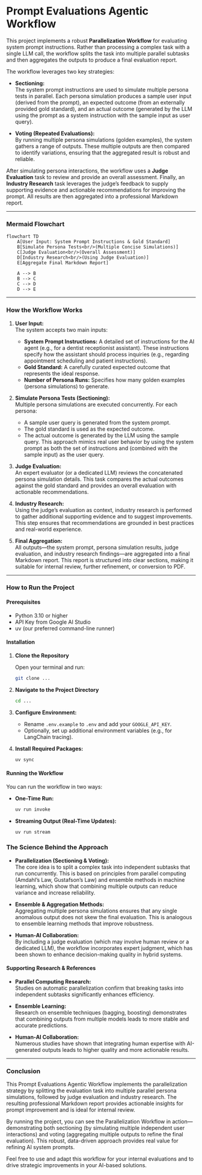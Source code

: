 # Prompt Evaluations Agentic Workflow

This project implements a robust **Parallelization Workflow** for evaluating system prompt instructions. Rather than processing a complex task with a single LLM call, the workflow splits the task into multiple parallel subtasks and then aggregates the outputs to produce a final evaluation report.

The workflow leverages two key strategies:

- **Sectioning:**  
  The system prompt instructions are used to simulate multiple persona tests in parallel. Each persona simulation produces a sample user input (derived from the prompt), an expected outcome (from an externally provided gold standard), and an actual outcome (generated by the LLM using the prompt as a system instruction with the sample input as user query).

- **Voting (Repeated Evaluations):**  
  By running multiple persona simulations (golden examples), the system gathers a range of outputs. These multiple outputs are then compared to identify variations, ensuring that the aggregated result is robust and reliable.

After simulating persona interactions, the workflow uses a **Judge Evaluation** task to review and provide an overall assessment. Finally, an **Industry Research** task leverages the judge’s feedback to supply supporting evidence and actionable recommendations for improving the prompt. All results are then aggregated into a professional Markdown report.

---

### Mermaid Flowchart

```mermaid
flowchart TD
    A[User Input: System Prompt Instructions & Gold Standard]
    B[Simulate Persona Tests<br/>(Multiple Concise Simulations)]
    C[Judge Evaluation<br/>(Overall Assessment)]
    D[Industry Research<br/>(Using Judge Evaluation)]
    E[Aggregate Final Markdown Report]
    
    A --> B
    B --> C
    C --> D
    D --> E
```

---

### How the Workflow Works

1. **User Input:**  
   The system accepts two main inputs:
   - **System Prompt Instructions:** A detailed set of instructions for the AI agent (e.g., for a dentist receptionist assistant). These instructions specify how the assistant should process inquiries (e.g., regarding appointment scheduling and patient instructions).
   - **Gold Standard:** A carefully curated expected outcome that represents the ideal response.
   - **Number of Persona Runs:** Specifies how many golden examples (persona simulations) to generate.

2. **Simulate Persona Tests (Sectioning):**  
   Multiple persona simulations are executed concurrently. For each persona:
   - A sample user query is generated from the system prompt.
   - The gold standard is used as the expected outcome.
   - The actual outcome is generated by the LLM using the sample query.
   This approach mimics real user behavior by using the system prompt as both the set of instructions and (combined with the sample input) as the user query.

3. **Judge Evaluation:**  
   An expert evaluator (or a dedicated LLM) reviews the concatenated persona simulation details. This task compares the actual outcomes against the gold standard and provides an overall evaluation with actionable recommendations.

4. **Industry Research:**  
   Using the judge’s evaluation as context, industry research is performed to gather additional supporting evidence and to suggest improvements. This step ensures that recommendations are grounded in best practices and real-world experience.

5. **Final Aggregation:**  
   All outputs—the system prompt, persona simulation results, judge evaluation, and industry research findings—are aggregated into a final Markdown report. This report is structured into clear sections, making it suitable for internal review, further refinement, or conversion to PDF.

---

### How to Run the Project

#### Prerequisites

- Python 3.10 or higher
- API Key from Google AI Studio
- uv (our preferred command-line runner)

#### Installation

1. **Clone the Repository**

   Open your terminal and run:

   ```bash
   git clone ...
   ```

2. **Navigate to the Project Directory**

   ```bash
   cd ...
   ```

3. **Configure Environment:**
   - Rename `.env.example` to `.env` and add your `GOOGLE_API_KEY`.
   - Optionally, set up additional environment variables (e.g., for LangChain tracing).

4. **Install Required Packages:**

   ```bash
   uv sync
   ```

#### Running the Workflow

You can run the workflow in two ways:

- **One-Time Run:**

   ```bash
   uv run invoke
   ```

- **Streaming Output (Real-Time Updates):**

   ```bash
   uv run stream
   ```


### The Science Behind the Approach

- **Parallelization (Sectioning & Voting):**  
  The core idea is to split a complex task into independent subtasks that run concurrently. This is based on principles from parallel computing (Amdahl’s Law, Gustafson’s Law) and ensemble methods in machine learning, which show that combining multiple outputs can reduce variance and increase reliability.

- **Ensemble & Aggregation Methods:**  
  Aggregating multiple persona simulations ensures that any single anomalous output does not skew the final evaluation. This is analogous to ensemble learning methods that improve robustness.

- **Human-AI Collaboration:**  
  By including a judge evaluation (which may involve human review or a dedicated LLM), the workflow incorporates expert judgment, which has been shown to enhance decision-making quality in hybrid systems.

#### Supporting Research & References

- **Parallel Computing Research:**  
  Studies on automatic parallelization confirm that breaking tasks into independent subtasks significantly enhances efficiency.
  
- **Ensemble Learning:**  
  Research on ensemble techniques (bagging, boosting) demonstrates that combining outputs from multiple models leads to more stable and accurate predictions.
  
- **Human-AI Collaboration:**  
  Numerous studies have shown that integrating human expertise with AI-generated outputs leads to higher quality and more actionable results.

---

### Conclusion

This Prompt Evaluations Agentic Workflow implements the parallelization strategy by splitting the evaluation task into multiple parallel persona simulations, followed by judge evaluation and industry research. The resulting professional Markdown report provides actionable insights for prompt improvement and is ideal for internal review. 

By running the project, you can see the Parallelization Workflow in action—demonstrating both sectioning (by simulating multiple independent user interactions) and voting (aggregating multiple outputs to refine the final evaluation). This robust, data-driven approach provides real value for refining AI system prompts.

Feel free to use and adapt this workflow for your internal evaluations and to drive strategic improvements in your AI-based solutions.
